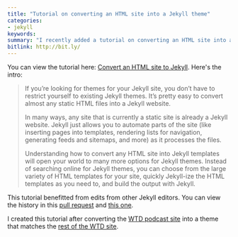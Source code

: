```yaml
---
title: "Tutorial on converting an HTML site into a Jekyll theme"
categories:
- jekyll
keywords:
summary: "I recently added a tutorial on converting an HTML site into a Jekyll theme. This tutorial shows how easy it is to make any HTML site Jekyll ready with just a few tags. Creating Jekyll themes is one of the aspects of Jekyll I enjoy the most."
bitlink: http://bit.ly/
---
```


You can view the tutorial here: [Convert an HTML site to Jekyll](http://jekyllrb.com/tutorials/convert-site-to-jekyll/). Here's the intro:

> If you’re looking for themes for your Jekyll site, you don’t have to restrict yourself to existing Jekyll themes. It’s pretty easy to convert almost any static HTML files into a Jekyll website.
>
> In many ways, any site that is currently a static site is already a Jekyll website. Jekyll just allows you to automate parts of the site (like inserting pages into templates, rendering lists for navigation, generating feeds and sitemaps, and more) as it processes the files.
>
> Understanding how to convert any HTML site into Jekyll templates will open your world to many more options for Jekyll themes. Instead of searching online for Jekyll themes, you can choose from the large variety of HTML templates for your site, quickly Jekyll-ize the HTML templates as you need to, and build the output with Jekyll.

This tutorial benefitted from edits from other Jekyll editors. You can view the history in this [pull request](https://github.com/jekyll/jekyll/pull/5881) and [this one](https://github.com/jekyll/jekyll/pull/6006).

I created this tutorial after converting the [WTD podcast site](http://podcast.writethedocs.org/) into a theme that matches the [rest of the WTD site](http://www.writethedocs.org/).
